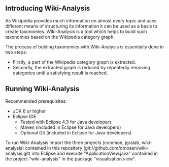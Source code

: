 ## Introducing Wiki-Analysis

As Wikipedia provides much information on almost every topic and uses different means of 
structuring its information it can be used as a basis to create taxonomies. Wiki-Analysis 
is a tool which helps to build such taxonomies based on the Wikipedia category graph.

The process of bulding taxonomies with Wiki-Analysis is essentially done in two steps:
* Firstly, a part of the Wikipedia category graph is extracted.
* Secondly, the extracted graph is reduced by repeatedly removing categories until a 
satisfying result is reached.

## Running Wiki-Analysis

Recommended prerequisites:
* JDK 6 or higher
* Eclipse IDE 
    * Tested with Eclipse 4.3 for Java developers
    * Maven (included in Eclipse for Java developers)
    * Optional Git (included in Eclipse for Java developers)

To run Wiki-Analysis import the three projects (common, jgralab, wiki-analysis) contained in 
this repository (git://github.com/dmosen/wiki-analysis.git) into Eclipse and execute 
"ApplicationView.java" contained in the project "wiki-analysis" in the package
"visualisation.view".
